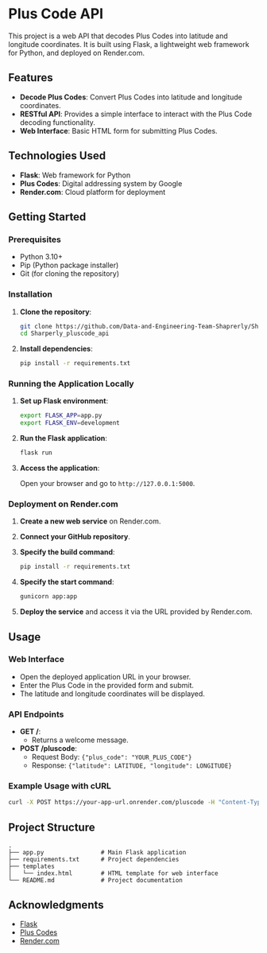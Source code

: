 # Plus Code API

This project is a web API that decodes Plus Codes into latitude and longitude coordinates. It is built using Flask, a lightweight web framework for Python, and deployed on Render.com.

## Features 

- **Decode Plus Codes**: Convert Plus Codes into latitude and longitude coordinates.
- **RESTful API**: Provides a simple interface to interact with the Plus Code decoding functionality.
- **Web Interface**: Basic HTML form for submitting Plus Codes.

## Technologies Used

- **Flask**: Web framework for Python
- **Plus Codes**: Digital addressing system by Google
- **Render.com**: Cloud platform for deployment

## Getting Started

### Prerequisites

- Python 3.10+
- Pip (Python package installer)
- Git (for cloning the repository)

### Installation

1. **Clone the repository**:

    ```bash
    git clone https://github.com/Data-and-Engineering-Team-Shaprerly/Sharperly_pluscode_api.git
    cd Sharperly_pluscode_api
    ```

2. **Install dependencies**:

    ```bash
    pip install -r requirements.txt
    ```

### Running the Application Locally

1. **Set up Flask environment**:

    ```bash
    export FLASK_APP=app.py
    export FLASK_ENV=development
    ```

2. **Run the Flask application**:

    ```bash
    flask run
    ```

3. **Access the application**:

    Open your browser and go to `http://127.0.0.1:5000`.

### Deployment on Render.com

1. **Create a new web service** on Render.com.
2. **Connect your GitHub repository**.
3. **Specify the build command**:

    ```bash
    pip install -r requirements.txt
    ```

4. **Specify the start command**:

    ```bash
    gunicorn app:app
    ```

5. **Deploy the service** and access it via the URL provided by Render.com.

## Usage

### Web Interface

- Open the deployed application URL in your browser.
- Enter the Plus Code in the provided form and submit.
- The latitude and longitude coordinates will be displayed.

### API Endpoints

- **GET /**:
    - Returns a welcome message.
- **POST /pluscode**:
    - Request Body: `{"plus_code": "YOUR_PLUS_CODE"}`
    - Response: `{"latitude": LATITUDE, "longitude": LONGITUDE}`

### Example Usage with cURL

```bash
curl -X POST https://your-app-url.onrender.com/pluscode -H "Content-Type: application/json" -d '{"plus_code": "YOUR_PLUS_CODE"}'
```

## Project Structure

```
.
├── app.py                # Main Flask application
├── requirements.txt      # Project dependencies
├── templates
│   └── index.html        # HTML template for web interface
└── README.md             # Project documentation
```

## Acknowledgments

- [Flask](https://flask.palletsprojects.com/)
- [Plus Codes](https://github.com/google/open-location-code)
- [Render.com](https://render.com/)
